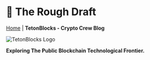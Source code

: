 # &#129531; The Rough Draft
[Home](http://heathdrobertson.github.com/tetonblocks-crypto) | __TetonBlocks - Crypto Crew Blog__ 


![TetonBlocks Logo](./docs/assets/images/tetonblocks-cover.jpg)

**Exploring The Public Blockchain Technological Frontier.**
